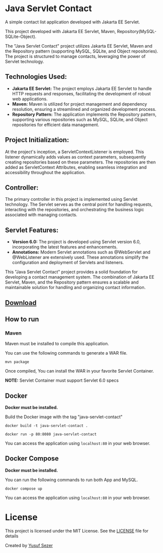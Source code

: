 # Java Servlet Contact

A simple contact list application developed with Jakarta EE Servlet.

This project developed with Jakarta EE Servlet, Maven, Repository(MySQL-SQLite-Object).

The "Java Servlet Contact" project utilizes Jakarta EE Servlet, Maven and the Repository pattern (supporting MySQL, SQLite, and Object repositories). The project is structured to manage contacts, leveraging the power of Servlet technology.

## Technologies Used:

- **Jakarta EE Servlet:** The project employs Jakarta EE Servlet to handle HTTP requests and responses, facilitating the development of robust web applications.
- **Maven:** Maven is utilized for project management and dependency resolution, ensuring a streamlined and organized development process.
- **Repository Pattern:** The application implements the Repository pattern, supporting various repositories such as MySQL, SQLite, and Object repositories for efficient data management.

## Project Initialization:

At the project's inception, a ServletContextListener is employed. This listener dynamically adds values as context parameters, subsequently creating repositories based on these parameters. The repositories are then added as ServletContext Attributes, enabling seamless integration and accessibility throughout the application.

## Controller:

The primary controller in this project is implemented using Servlet technology. The Servlet serves as the central point for handling requests, interacting with the repositories, and orchestrating the business logic associated with managing contacts.

## Servlet Features:

- **Version 6.0:** The project is developed using Servlet version 6.0, incorporating the latest features and enhancements.
- **Annotations:** Modern Servlet annotations such as @WebServlet and @WebListener are extensively used. These annotations simplify the configuration and deployment of Servlets and listeners.

This "Java Servlet Contact" project provides a solid foundation for developing a contact management system. The combination of Jakarta EE Servlet, Maven, and the Repository pattern ensures a scalable and maintainable solution for handling and organizing contact information.

## [Download](https://github.com/yusufsefasezer/java-servlet-contact/archive/master.zip)

## How to run

### Maven

Maven must be installed to compile this application.

You can use the following commands to generate a WAR file.

```
mvn package
```

Once compiled, You can install the WAR in your favorite Servlet Container.

**NOTE:** Servlet Container must support Servlet 6.0 specs

## Docker

**Docker must be installed.**

Build the Docker image with the tag "java-servlet-contact"

```
docker build -t java-servlet-contact .
```

```
docker run -p 80:8080 java-servlet-contact
```

You can access the application using `localhost:80` in your web browser.

## Docker Compose

**Docker must be installed.**

You can run the following commands to run both App and MySQL.

```
docker compose up
```

You can access the application using `localhost:80` in your web browser.

# License
This project is licensed under the MIT License. See the [LICENSE](LICENSE) file for details

Created by [Yusuf Sezer](https://www.yusufsezer.com)
